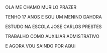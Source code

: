 OLA ME CHAMO MURILO PRAZER 

TENHO 17 ANOS E SOU UM MENINO DAHORA 

ESTUDO NA ESCOLA JOSE CARLOS PRESTES 

TRABALHO COMO AUXILIAR ADMISTRATIVO 

E AGORA VOU SAINDO POR AQUi
